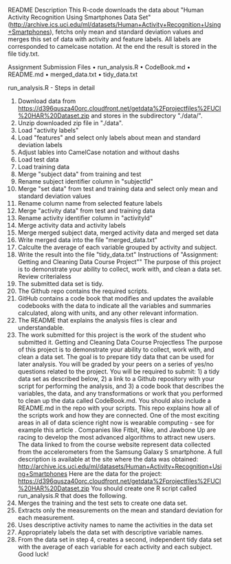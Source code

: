 README
Description
This R-code downloads the data about "Human Activity Recognition Using Smartphones Data Set" (http://archive.ics.uci.edu/ml/datasets/Human+Activity+Recognition+Using+Smartphones), fetchs only mean and standard deviation values and merges this set of data with activity and feature labels. All labels are corresponded to camelcase notation. At the end the result is stored in the file tidy.txt.

Assignment Submission Files
•	run_analysis.R
•	CodeBook.md
•	README.md
•	merged_data.txt
•	tidy_data.txt

run_analysis.R - Steps in detail
1.	Download data from https://d396qusza40orc.cloudfront.net/getdata%2Fprojectfiles%2FUCI%20HAR%20Dataset.zip and stores in the subdirectory "./data/".
2.	Unzip downloaded zip file in "./data".
3.	Load "activity labels"
4.	Load "features" and select only labels about mean and standard deviation labels
5.	Adjust lables into CamelCase notation and without dashs
6.	Load test data
7.	Load training data
8.	Merge "subject data" from training and test
9.	Rename subject identifier column in "subjectId"
10.	Merge "set data" from test and training data and select only mean and standard deviation values
11.	Rename column name from selected feature labels
12.	Merge "activity data" from test and training data
13.	Rename activity identifier column in "activityId"
14.	Merge activity data and activity labels
15.	Merge merged subject data, merged activity data and merged set data
16.	Write merged data into the file "merged_data.txt"
17.	Calculte the average of each variable grouped by activity and subject.
18.	Write the result into the file "tidy_data.txt"
Instructions of "Assignment: Getting and Cleaning Data Course Project""
The purpose of this project is to demonstrate your ability to collect, work with, and clean a data set.
Review criterialess
1.	The submitted data set is tidy.
2.	The Github repo contains the required scripts.
3.	GitHub contains a code book that modifies and updates the available codebooks with the data to indicate all the variables and summaries calculated, along with units, and any other relevant information.
4.	The README that explains the analysis files is clear and understandable.
5.	The work submitted for this project is the work of the student who submitted it.
Getting and Cleaning Data Course Projectless
The purpose of this project is to demonstrate your ability to collect, work with, and clean a data set. The goal is to prepare tidy data that can be used for later analysis. You will be graded by your peers on a series of yes/no questions related to the project. You will be required to submit: 1) a tidy data set as described below, 2) a link to a Github repository with your script for performing the analysis, and 3) a code book that describes the variables, the data, and any transformations or work that you performed to clean up the data called CodeBook.md. You should also include a README.md in the repo with your scripts. This repo explains how all of the scripts work and how they are connected.
One of the most exciting areas in all of data science right now is wearable computing - see for example this article . Companies like Fitbit, Nike, and Jawbone Up are racing to develop the most advanced algorithms to attract new users. The data linked to from the course website represent data collected from the accelerometers from the Samsung Galaxy S smartphone. A full description is available at the site where the data was obtained:
http://archive.ics.uci.edu/ml/datasets/Human+Activity+Recognition+Using+Smartphones
Here are the data for the project:
https://d396qusza40orc.cloudfront.net/getdata%2Fprojectfiles%2FUCI%20HAR%20Dataset.zip
You should create one R script called run_analysis.R that does the following.
1.	Merges the training and the test sets to create one data set.
2.	Extracts only the measurements on the mean and standard deviation for each measurement.
3.	Uses descriptive activity names to name the activities in the data set
4.	Appropriately labels the data set with descriptive variable names.
5.	From the data set in step 4, creates a second, independent tidy data set with the average of each variable for each activity and each subject. Good luck!

